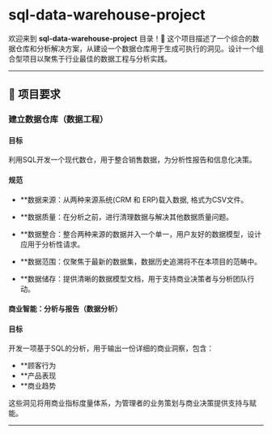 # sql-data-warehouse-project

欢迎来到 **sql-data-warehouse-project** 目录！🚀
这个项目描述了一个综合的数据仓库和分析解决方案，从建设一个数据仓库用于生成可执行的洞见。设计一个组合型项目以聚焦于行业最佳的数据工程与分析实践。

---

## 🚀 项目要求

### 建立数据仓库（数据工程）

#### 目标
利用SQL开发一个现代数仓，用于整合销售数据，为分析性报告和信息化决策。

#### 规范

- **数据来源：从两种来源系统(CRM 和 ERP)载入数据, 格式为CSV文件。

- **数据质量：在分析之前，进行清理数据与解决其他数据质量问题。

- **数据整合：整合两种来源的数据并入一个单一，用户友好的数据模型，设计应用于分析性请求。

- **数据范围：仅聚焦于最新的数据集，数据历史追溯将不在本项目的范畴中。

- **数据储存：提供清晰的数据模型文档，用于支持商业决策者与分析团队行动。

#### 商业智能：分析与报告（数据分析）

#### 目标

开发一项基于SQL的分析，用于输出一份详细的商业洞察，包含：

- **顾客行为
- **产品表现
- **商业趋势

这些洞见将用商业指标度量体系，为管理者的业务策划与商业决策提供支持与赋能。

---
